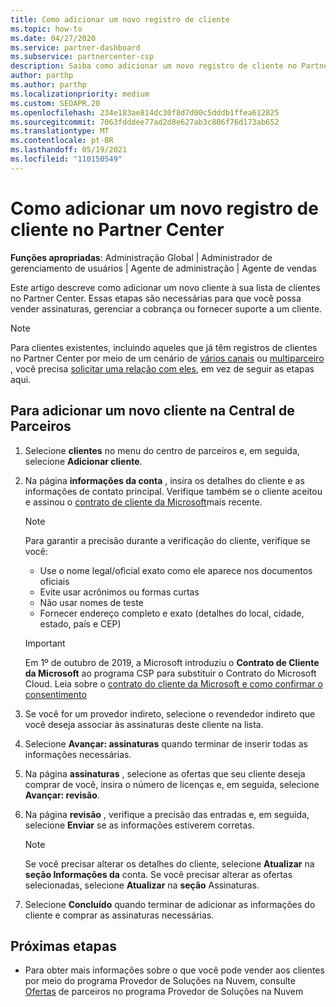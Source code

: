 ```yaml
---
title: Como adicionar um novo registro de cliente
ms.topic: how-to
ms.date: 04/27/2020
ms.service: partner-dashboard
ms.subservice: partnercenter-csp
description: Saiba como adicionar um novo registro de cliente no Partner Center. Em seguida, você pode vender as assinaturas de cliente, gerenciar a cobrança ou fornecer suporte ao cliente.
author: parthp
ms.author: parthp
ms.localizationpriority: medium
ms.custom: SEOAPR.20
ms.openlocfilehash: 234e183ae814dc30f8d7d00c5dddb1ffea612825
ms.sourcegitcommit: 7063fdddee77ad2d8e627ab3c806f76d173ab652
ms.translationtype: MT
ms.contentlocale: pt-BR
ms.lasthandoff: 05/19/2021
ms.locfileid: "110150549"
---
```

# <a name="how-to-add-a-new-customer-record-in-partner-center"></a>Como adicionar um novo registro de cliente no Partner Center

**Funções apropriadas**: Administração Global | Administrador de gerenciamento de usuários | Agente de administração | Agente de vendas

Este artigo descreve como adicionar um novo cliente à sua lista de clientes no Partner Center. Essas etapas são necessárias para que você possa vender assinaturas, gerenciar a cobrança ou fornecer suporte a um cliente.

>[!NOTE]
>Para clientes existentes, incluindo aqueles que já têm registros de clientes no Partner Center por meio de um cenário de [vários canais](multichannel.md) ou [multiparceiro](multipartner.md) , você precisa [solicitar uma relação com eles](request-a-relationship-with-a-customer.md), em vez de seguir as etapas aqui.

## <a name="to-add-a-new-customer-in-partner-center"></a>Para adicionar um novo cliente na Central de Parceiros

1. Selecione **clientes** no menu do centro de parceiros e, em seguida, selecione **Adicionar cliente**.

2. Na página **informações da conta** , insira os detalhes do cliente e as informações de contato principal. Verifique também se o cliente aceitou e assinou o [contrato de cliente da Microsoft](agreements.md)mais recente.

   >[!NOTE]
   >
   >Para garantir a precisão durante a verificação do cliente, verifique se você:
   >
   >- Use o nome legal/oficial exato como ele aparece nos documentos oficiais
   >- Evite usar acrônimos ou formas curtas
   >- Não usar nomes de teste
   >- Fornecer endereço completo e exato (detalhes do local, cidade, estado, país e CEP)

   >[!IMPORTANT]
   > Em 1º de outubro de 2019, a Microsoft introduziu o **Contrato de Cliente da Microsoft** ao programa CSP para substituir o Contrato do Microsoft Cloud. Leia sobre o [contrato do cliente da Microsoft e como confirmar o consentimento](confirm-customer-agreement.md)
  
3. Se você for um provedor indireto, selecione o revendedor indireto que você deseja associar às assinaturas deste cliente na lista.

4. Selecione **Avançar: assinaturas** quando terminar de inserir todas as informações necessárias.

5. Na página **assinaturas** , selecione as ofertas que seu cliente deseja comprar de você, insira o número de licenças e, em seguida, selecione **Avançar: revisão**.

6. Na página **revisão** , verifique a precisão das entradas e, em seguida, selecione **Enviar** se as informações estiverem corretas.

   >[!NOTE]
   >Se você precisar alterar os detalhes do cliente, selecione **Atualizar** na **seção Informações da** conta. Se você precisar alterar as ofertas selecionadas, selecione **Atualizar** na **seção** Assinaturas.

7. Selecione **Concluído** quando terminar de adicionar as informações do cliente e comprar as assinaturas necessárias.

## <a name="next-steps"></a>Próximas etapas

- Para obter mais informações sobre o que você pode vender aos clientes por meio do programa Provedor de Soluções na Nuvem, consulte [Ofertas](csp-offers.md) de parceiros no programa Provedor de Soluções na Nuvem

